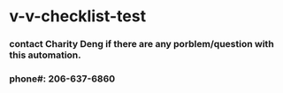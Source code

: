 # v-v-checklist-test

### contact Charity Deng if there are any porblem/question with this automation. 
### phone#: 206-637-6860
